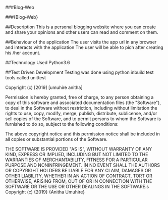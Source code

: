 ###Blog-Web

###{Blog-Web}

##Description
This is a personal blogging website where you can create and share your opinions and other users can read and comment on them.

##Behaviour of the application
The user visits the app url in any browser and interacts with the application
The user will be able to pich after creating his /her account.

##Technology Used
Python3.6

##Test Driven Development
Testing was done using python inbuild test tools called unittest

Copyright (c) [2019] [umuhire anitha]

Permission is hereby granted, free of charge, to any person obtaining a copy of this software and associated documentation files (the "Software"), to deal in the Software without restriction, including without limitation the rights to use, copy, modify, merge, publish, distribute, sublicense, and/or sell copies of the Software, and to permit persons to whom the Software is furnished to do so, subject to the following conditions:

The above copyright notice and this permission notice shall be included in all copies or substantial portions of the Software.

THE SOFTWARE IS PROVIDED "AS IS", WITHOUT WARRANTY OF ANY KIND, EXPRESS OR IMPLIED, INCLUDING BUT NOT LIMITED TO THE WARRANTIES OF MERCHANTABILITY, FITNESS FOR A PARTICULAR PURPOSE AND NONINFRINGEMENT. IN NO EVENT SHALL THE AUTHORS OR COPYRIGHT HOLDERS BE LIABLE FOR ANY CLAIM, DAMAGES OR OTHER LIABILITY, WHETHER IN AN ACTION OF CONTRACT, TORT OR OTHERWISE, ARISING FROM, OUT OF OR IN CONNECTION WITH THE SOFTWARE OR THE USE OR OTHER DEALINGS IN THE SOFTWARE.s Copyright (c) {2019} {Anitha Umuhire}